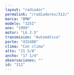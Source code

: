 ```yaml
---
layout: "radiador"
permalink: "/radiadores/312/"
marca: "BMW"
modelo: "325I"
ano: "1999"
motor: "L6 2.5"
transmision: "Automática"
parte: "432488"
clima: "Con clima"
alto: "21 5/8"
ancho: "17 1/4"
observaciones: ""
id: "312"
---
```


